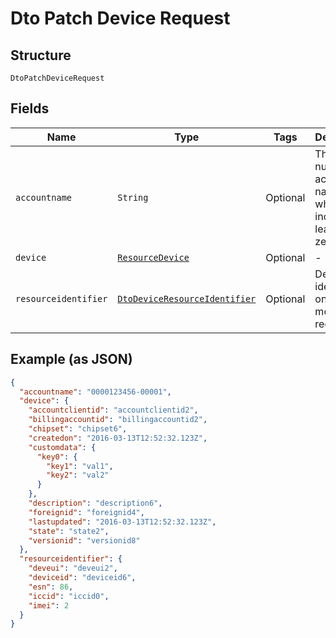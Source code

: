 
# Dto Patch Device Request

## Structure

`DtoPatchDeviceRequest`

## Fields

| Name | Type | Tags | Description |
|  --- | --- | --- | --- |
| `accountname` | `String` | Optional | The numeric account name, which must include leading zeros |
| `device` | [`ResourceDevice`](../../doc/models/resource-device.md) | Optional | - |
| `resourceidentifier` | [`DtoDeviceResourceIdentifier`](../../doc/models/dto-device-resource-identifier.md) | Optional | Device identifiers, one or more are required |

## Example (as JSON)

```json
{
  "accountname": "0000123456-00001",
  "device": {
    "accountclientid": "accountclientid2",
    "billingaccountid": "billingaccountid2",
    "chipset": "chipset6",
    "createdon": "2016-03-13T12:52:32.123Z",
    "customdata": {
      "key0": {
        "key1": "val1",
        "key2": "val2"
      }
    },
    "description": "description6",
    "foreignid": "foreignid4",
    "lastupdated": "2016-03-13T12:52:32.123Z",
    "state": "state2",
    "versionid": "versionid8"
  },
  "resourceidentifier": {
    "deveui": "deveui2",
    "deviceid": "deviceid6",
    "esn": 86,
    "iccid": "iccid0",
    "imei": 2
  }
}
```

